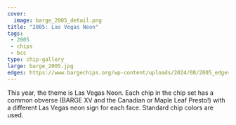 ```yaml
---
cover:
  image: barge_2005_detail.png
title: "2005: Las Vegas Neon"
tags:
 - 2005
 - chips
 - bcc
type: chip-gallery
large: barge_2005.jpg
edges: https://www.bargechips.org/wp-content/uploads/2024/08/2005_edges.gif
---
```


This year, the theme is Las Vegas Neon. Each chip in the chip set has a common
obverse (BARGE XV and the Canadian or Maple Leaf Presto!) with a different Las
Vegas neon sign for each face. Standard chip colors are used.

